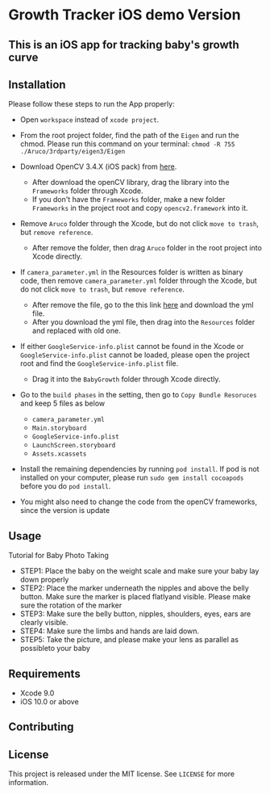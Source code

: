 # Growth Tracker iOS demo Version

## This is an iOS app for tracking baby's growth curve

## Installation

Please follow these steps to run the App properly:

- Open `workspace` instead of `xcode project`.
- From the root project folder, find the path of the `Eigen` and run the chmod.
  Please run this command on your terminal: `chmod -R 755 ./Aruco/3rdparty/eigen3/Eigen`
- Download OpenCV 3.4.X (iOS pack) from [here](https://opencv.org/releases.html).
  - After download the openCV library, drag the library into the `Frameworks` folder through Xcode.
  - If you don't have the `Frameworks` folder, make a new folder `Frameworks` in the project root and copy `opencv2.framework` into it.
- Remove `Aruco` folder through the Xcode, but do not click `move to trash`, but `remove reference`.
  - After remove the folder, then drag `Aruco` folder in the root project into Xcode directly.
- If `camera_parameter.yml` in the Resources folder is written as binary code, then remove `camera_parameter.yml` folder through the Xcode, but do not click `move to trash`, but `remove reference`.
  - After remove the file, go to the this link [here](https://drive.google.com/file/d/101spzaRg28DmzttGntuv9rruakv3o-HG/view?usp=sharing) and download the yml file.
  - After you download the yml file, then drag into the `Resources` folder and replaced with old one.
- If either `GoogleService-info.plist` cannot be found in the Xcode or `GoogleService-info.plist` cannot be loaded, please open the project root and find the `GoogleService-info.plist` file.
  - Drag it into the `BabyGrowth` folder through Xcode directly.
- Go to the `build phases` in the setting, then go to `Copy Bundle Resoruces` and keep 5 files as below
  - `camera_parameter.yml`
  - `Main.storyboard`
  - `GoogleService-info.plist`
  - `LaunchScreen.storyboard`
  - `Assets.xcassets`
- Install the remaining dependencies by running `pod install`. If pod is not installed on your computer, please run `sudo gem install cocoapods` before you do `pod install`.

- You might also need to change the code from the openCV frameworks, since the version is update

## Usage

Tutorial for Baby Photo Taking

- STEP1: Place the baby on the weight scale and make sure your baby lay down properly
- STEP2: Place the marker underneath the nipples and above the belly button. Make sure the marker is placed flatlyand visible. Please make sure the rotation of the marker
- STEP3: Make sure the belly button, nipples, shoulders, eyes, ears are clearly visible.
- STEP4: Make sure the limbs and hands are laid down.
- STEP5: Take the picture, and please make your lens as parallel as possibleto your baby

## Requirements

- Xcode 9.0
- iOS 10.0 or above

## Contributing

## License

This project is released under the MIT license. See `LICENSE` for more information.
